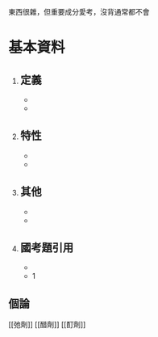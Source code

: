 東西很雜，但重要成分愛考，沒背通常都不會
# 基本資料
1. **定義**
	- 
	- 
	- 
2. **特性**
	- 
	- 
	- 
3. **其他**
	- 
	- 
	- 
4. **國考題引用**
	- 
	- 
	- 1
## 個論
[[弛劑]]
[[醋劑]]
[[酊劑]]